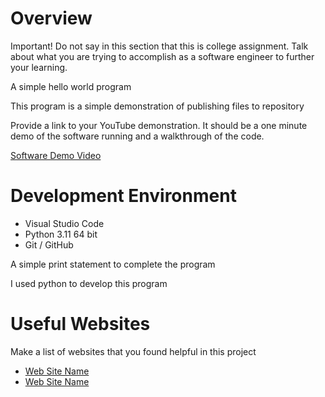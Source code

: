 # Overview

Important!  Do not say in this section that this is college assignment.  Talk about what you are trying to accomplish as a software engineer to further your learning.

A simple hello world program

This program is a simple demonstration of publishing files to repository

Provide a link to your YouTube demonstration.  It should be a one minute demo of the software running and a walkthrough of the code.

[Software Demo Video](http://youtube.link.goes.here)

# Development Environment

* Visual Studio Code
* Python 3.11 64 bit
* Git / GitHub


A simple print statement to complete the program

I used python to develop this program

# Useful Websites

Make a list of websites that you found helpful in this project
* [Web Site Name](http://url.link.goes.here)
* [Web Site Name](http://url.link.goes.here)